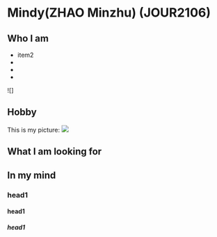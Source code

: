 # Mindy(ZHAO Minzhu) (JOUR2106)
## Who I am

* item2
* 
*  
* 
![]
## Hobby
This is my picture:
![](https://pbs.twimg.com/profile_images/963376830161047553/V1zJOIJP_400x400.jpg)
## What I am looking for
## In my mind
### head1
#### head1
##### head1
